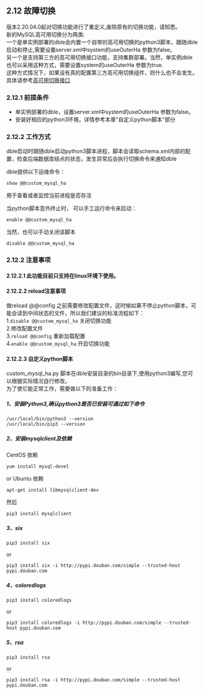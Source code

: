## 2.12 故障切换  
版本2.20.04.0起对切换功能进行了重定义,废除原有的切换功能，请知悉。  
新的MySQL高可用切换分为两类:  
一个是单实例部署的dble会内置一个自带的高可用切换的python3脚本，跟随dble启动和停止,需要设置server.xml中system的useOuterHa 参数为false。  
另一个是支持第三方的高可用切换接口功能，支持集群部署。当然，单实例dble也可以采用这种方式，需要设置system的useOuterHa 参数为true.  
这种方式情况下，如果没有真的配置第三方高可用切换组件，则什么也不会发生。
具体请参考[高可用切换接口](2.23_outerHa_linkage.md)

### 2.12.1  前提条件
* 单实例部署的dble，设置server.xml中system的useOuterHa 参数为false。
* 安装好相应的python3环境，详情参考本章"自定义python脚本"部分

### 2.12.2 工作方式
dble启动时跟随dble启动python3脚本进程，脚本会读取schema.xml内部的配置，检查后端数据库结点的状态，发生异常后会执行切换命令来通知dble

dble提供以下运维命令： 
``` 
show @@custom_mysql_ha  
```
用于查看或者监控当前进程是否存活

当python脚本意外终止时，
可以手工运行命令来启动：
```
enable @@custom_mysql_ha
```

当然，也可以手动关闭该脚本  
```
disable @@custom_mysql_ha
```

### 2.12.2 注意事项
#### 2.12.2.1 此功能目前只支持在linux环境下使用。   
#### 2.12.2.2 reload注意事项  
做reload @@config 之前需要修改配置文件，这时候如果不停止python脚本，可能会读到中间状态的文件，所以我们建议的标准流程如下：   
1.```disable @@custom_mysql_ha```  关闭切换功能  
2.修改配置文件  
3.```reload @@config```  重新加载配置  
4.```enable @@custom_mysql_ha``` 开启切换功能  

#### 2.12.2.3 自定义python脚本

custom\_mysql\_ha.py 脚本在dble安装目录的bin目录下,使用python3编写,您可以根据实际情况自行修改。  
为了使它能正常工作，需要做以下的准备工作：
##### 1、安装Python3,确认python3是否已安装可通过如下命令
```
/usr/local/bin/python3 --version
/usr/local/bin/pip3 --version
``` 
##### 2、安装mysqlclient及依赖
CentOS 依赖  
```
yum install mysql-devel
```  
or Ubuntu 依赖   
```
apt-get install libmysqlclient-dev
```  
  
然后  
```
pip3 install mysqlclient
``` 

##### 3、six
```
pip3 install six
```  
or    
```
pip3 install six -i http://pypi.douban.com/simple --trusted-host pypi.douban.com
```  

##### 4、coloredlogs
```
pip3 install coloredlogs
```  
or  
```
pip3 install coloredlogs -i http://pypi.douban.com/simple --trusted-host pypi.douban.com
```

##### 5、rsa  
```
pip3 install rsa
```  
or  
```
pip3 install rsa -i http://pypi.douban.com/simple --trusted-host pypi.douban.com
```



 

 





